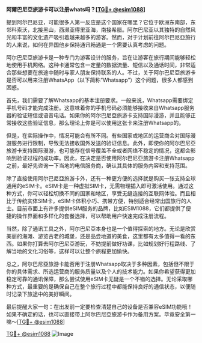 **阿爾巴尼亞旅游卡可以注册whats吗？[[TG💪+ @esim1088](https://t.me/s/esim1088)]**

提到阿尔巴尼亚，可能很多人第一反应是这个国家在哪里？它位于欧洲东南部，东邻科索沃，北接黑山，西濒亚得里亚海，南接希腊。阿尔巴尼亚以其独特的自然风光和丰富的文化遗产吸引着越来越多的游客。然而，对于计划前往阿尔巴尼亞旅行的人来说，如何在异国他乡保持通讯畅通是一个需要认真考虑的问题。

阿尔巴尼亞旅游卡是一种专门为游客设计的服务，旨在让游客在旅行期间能够轻松地使用手机网络。这种卡通常包含一定量的数据流量、短信以及通话时间，非常适合那些想要在旅途中随时与家人朋友保持联系的人。不过，关于阿尔巴尼亞旅游卡是否可以用来注册WhatsApp（以下简称“Whatsapp”）这个问题，很多人都感到困惑。

首先，我们需要了解Whatsapp的基本注册要求。一般来说，Whatsapp需要绑定手机号码才能完成注册。这意味着你的手机号码必须能够接收来自Whatsapp服务器的验证短信或语音电话。如果你的阿尔巴尼亞旅游卡支持国际漫游，并且能够正常接收这些验证信息，那么理论上你是可以使用这张卡来注册Whatsapp的。

但是，在实际操作中，情况可能会有所不同。有些国家或地区的运营商会对国际漫游服务进行限制，导致无法接收国外发送的验证信息。此外，即使你的阿尔巴尼亞旅游卡支持国际漫游，也可能存在信号覆盖不全或者网络不稳定的情况，这都会影响到验证过程的成功率。因此，在决定是否使用阿尔巴尼亞旅游卡注册Whatsapp之前，最好先咨询一下当地的电信服务商，确认其具体的服务内容和支持范围。

除了直接使用阿尔巴尼亞旅游卡外，还有一种更方便的选择就是购买一张支持全球通用的eSIM卡。eSIM卡是一种虚拟SIM卡，无需物理插入即可激活使用。通过这种方式，你可以轻松切换不同的国家和地区，享受无缝连接的互联网体验。而且相比于传统实体SIM卡，eSIM卡体积小巧、携带方便，特别适合经常出国旅行的人士。目前市面上有许多提供eSIM服务的品牌，比如ESIM1088，它们都提供了便捷的操作界面和多样化的套餐选择，可以帮助用户快速完成注册流程。

当然，除了通讯工具之外，阿尔巴尼亞本身也是一个值得探索的地方。无论是欣赏美丽的海滩、游览古老的城堡，还是品尝地道的美食，这里都有太多值得一看的东西。如果你打算去阿尔巴尼亞游玩，不妨提前做好功课，比如规划好行程路线、了解当地的文化习俗等，这样可以让整个旅程更加愉快。

总之，阿尔巴尼亞旅游卡能否用于注册Whatsapp取决于多种因素，包括但不限于你的具体需求、所选运营商的服务质量以及个人的技术能力。如果你希望获得更加稳定可靠的通讯保障，那么尝试使用eSIM卡无疑是一个不错的选择。无论采取哪种方式，最重要的是确保自己在整个旅行过程中都能保持良好的通信状态，以便随时记录下旅途中的美好瞬间。

最后提醒大家一句：在出发前一定要检查清楚自己的设备是否兼容eSIM功能哦！如果不确定的话，也可以直接带上阿尔巴尼亞旅游卡作为备用方案。毕竟安全第一嘛～[[TG💪+ @esim1088](https://t.me/s/esim1088)]

[TG💪+ @esim1088](https://t.me/s/esim1088) ![Image](https://i.postimg.cc/4NQfJmqS/Snipaste-2025-05-13-00-14-12.png)